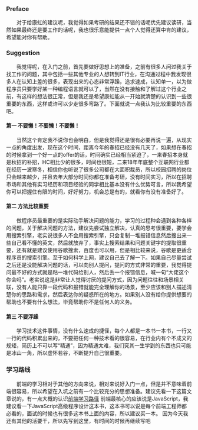 ### Preface
　　对于给康虹的建议呢，我觉得如果考研的结果还不错的话呢优先建议读研，当然如果最终还是要工作的话呢，我也很乐意能提供一点个人觉得还算中肯的建议，希望能对你有帮助。
### Suggestion
　　我觉得呢，在入门之前，首先要做好思想上的准备，之前有很多人问过我关于找工作的问题，其中包括一些其他专业的人想转到IT行业，在沟通过程中我发现很多人在认知上差的很多，表现出来的心态非常浮躁，追求速成，认知单一，以为做程序员只要学好某一种编程语言就可以了，当然在没有接触和了解过这个行业之前，有这样的想法很正常，但是我还是希望康虹能从一开始就清楚的认识到一些很重要的东西，这样或许可以少走很多弯路了。下面就说一点我认为比较重要的东西吧。
#### 第一 不要懒！不要懒！不要懒！
　　当然这个肯定我不说你也会明白，但是我觉得还是很有必要再说一遍，从现实一点的角度出发，现在这个时间，距离今年的春招已经没有几天了，如果想在春招的时候拿到一个好一点的offer的话，时间确实已经相当紧迫了，一来春招本身就是秋招的补招，HC相比少的很多，时间也很短，二来18年年底整个互联网行业都在经历一波寒冬，相信你也听说了很多公司都在大面积裁员，所以校园招聘的岗位只会越来越少，并且去年大部分时间你都在准备考研，没有时间实习，所以在招聘市场和其他有实习经历和项目经验的同学相比基本没有什么优势可言，所以我希望你可以把握住有限的时间，好好努力，机会总是有的，就看你有没有准备好了。
#### 第二 方法比较重要
　　做程序员最重要的是实际动手解决问题的能力，学习的过程种会遇到各种各样的问题，关于解决问题的方法，建议先尝试独立解决，认真的思考很重要，要学会用搜索引擎，老实说很多人不会用搜索引擎，只会复制一堆报错信息然后搜出来一些自己看不懂的英文，然后就放弃了，事实上搜索结果和问题关键字的提取很重要，还有就是建议使用谷歌搜索，百度也可以用，但是相比较来说，谷歌是更适合程序员的搜索引擎。至于如何科学上网，建议自己去了解一下。如果自己尽量尝试之后还是没能解决问题的话，可以向别人提问，提问的方式非常的重要，我觉得提问最不好的方式就是粘一堆代码给别人，然后丢一个报错信息，喊一句“大佬这个你会吗”。老实说这是非常让人觉得讨厌的提问方式，因为问题往往和场景相关联，没有人能只靠一段代码和报错就能完全理解你的场景，至少应该和别人描述清楚你的思路和需求，然后表达你的疑惑所在的地方。如果别人没有给你提供想要的帮助也不要有什么想法，毕竟帮助你不是任何人的义务。
#### 第三 不要浮躁
　　学习技术这件事情，没有什么速成的捷径，每个人都是一本书一本书，一行又一行的代码积累出来的，不要把任何一种技术看的很容易，在行业内有个不成文的规矩，简历上不可以写“精通”，因为精通太难，我们究其一生学到的东西也只可能是冰山一角，所以虚怀若谷，不断提升自己很重要。
### 学习路线
　　前端的学习相对于其他的方向来说，相对来说好入门一点，但是并不意味着前端很容易，所以希望在入坑之前有一个比较充分的思想准备。建议先看一下这篇文章说的，有一点大概的认识[前端学习路径](https://zhuanlan.zhihu.com/p/21935921)
    前端最核心的应该说是JavaScript，我建议看一下JavaScript高级程序设计这本书，这本书可以说是每个前端工程师都必看的，面试的时候也有很多这本书上面的内容，所以建议买一本。
    因为今天我还有其他的活要干，所以先写到这里，有时间的时候再继续写吧
　　
  
